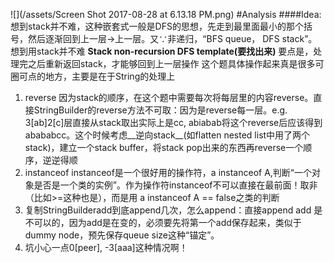 ![](/assets/Screen Shot 2017-08-28 at 6.13.18 PM.png)
#Analysis
####Idea:
想到stack并不难，这种嵌套式一般是DFS的思想，先走到最里面最小的那个括号，然后逐渐回到上一层→上一层。又∵非递归，“BFS queue， DFS stack”。想到用stack并不难
__Stack non-recursion DFS template(要找出来)__
要点是，处理完之后重新返回stack，才能够回到上一层操作
这个题具体操作起来真是很多可圈可点的地方，主要是在于String的处理上
1. reverse
因为stack的顺序，在这个题中需要每次将每层里的内容reverse。直接StringBuilder的reverse方法不可取：因为是reverse每一层。e.g. 3[ab]2[c]层直接从stack取出实际上是cc, abiabab将这个reverse后应该得到abababcc。这个时候考虑__逆向stack__(如flatten nested list中用了两个stack)，建立一个stack buffer，将stack pop出来的东西再reverse一个顺序，逆逆得顺
2. instanceof
instanceof是一个很好用的操作符，a instanceof A,判断“一个对象是否是一个类的实例”。作为操作符instanceof不可以直接在最前面！取非（比如>=这种也是），而是用 a instanceof A == false之类的判断
3. 复制StringBuilderadd到底append几次，怎么append：直接append add 是不可以的，因为add是在变的，必须要先将第一个add保存起来，类似于dummy node，预先保存queue size这种“锚定”。
4. 坑小心一点0[peer], -3[aaa]这种情况啊！

